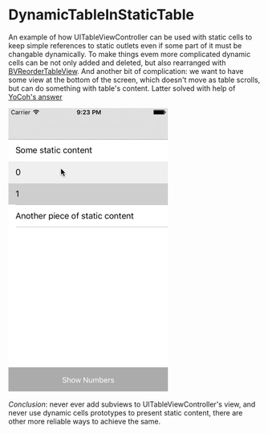 # DynamicTableInStaticTable
An example of how UITableViewController can be used with static cells to keep simple references to static outlets even if some part of it must be changable dynamically.
To make things evem more complicated dynamic cells can be not only added and deleted, but also rearranged with [BVReorderTableView](https://github.com/bvogelzang/BVReorderTableView).
And another bit of complication: we want to have some view at the bottom of the screen, which doesn't move as table scrolls, but can do something with table's content.
Latter solved with help of [YoCoh's answer](http://stackoverflow.com/a/27724293/2260054)

![](Demo/SemiStaticTableViewDemo.gif)

*Conclusion*: never ever add subviews to UITableViewController's view, and never use dynamic cells prototypes to present static content, there are other more reliable ways to achieve the same.
